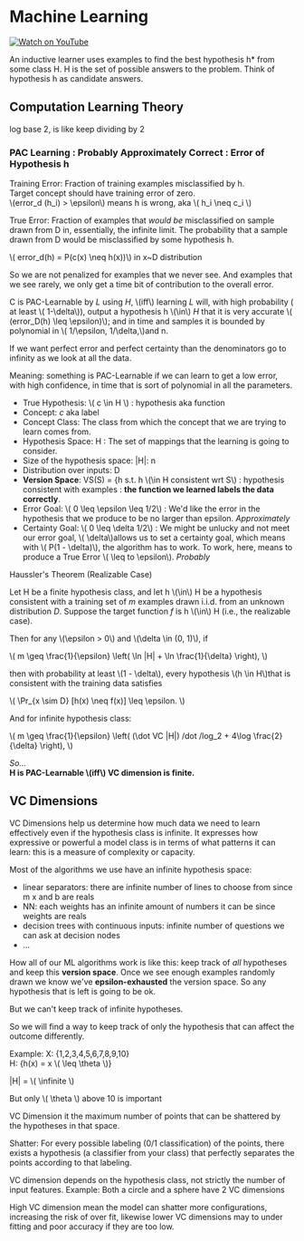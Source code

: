 # Machine Learning

[![Watch on YouTube](https://img.youtube.com/vi/DQWI1kvmwRg/3.jpg)](https://www.youtube.com/watch?v=DQWI1kvmwRg)

An inductive learner uses examples to find the best hypothesis h* from some class H. H is the set of possible answers to the problem. Think of hypothesis h as candidate answers.

## Computation Learning Theory

log base 2, is like keep dividing by 2

### PAC Learning : Probably Approximately Correct : Error of Hypothesis h 

Training Error: Fraction of training examples misclassified by h.  
Target concept should have training error of zero.  
\\(error_d (h_i) > \epsilon\\) means h is wrong, aka  \\( h_i \neq c_i \\)

True Error: Fraction of examples that *would be* misclassified on sample drawn from D in, essentially, the infinite limit. The probability that a sample drawn from D would be misclassified by some hypothesis h. 

\\(  error_d(h) = P(c(x) \neq h(x))\\) in x~D distribution 

So we are not penalized for examples that we never see. And examples that we see rarely, we only get a time bit of contribution to the overall error.

C is PAC-Learnable by *L* using *H*, \\(iff\\) learning *L* will, with high probability ( at least \\(  1-\delta\\)), output a hypothesis h \\(\in\\) *H* that it is very accurate \\( (error_D(h) \leq \epsilon)\\); and in time and samples it is bounded by polynomial in \\(  1/\epsilon, 1/\delta,\\)and n. 

If we want perfect error and perfect certainty than the denominators go to infinity as we look at all the data.

Meaning: something is PAC-Learnable if we can learn to get a low error, with high confidence, in time that is sort of polynomial in all the parameters.

- True Hypothesis: \\(  c \in  H \\) : hypothesis aka function
- Concept: *c* aka label
- Concept Class: The class from which the concept that we are trying to learn comes from.   
- Hypothesis Space: H : The set of mappings that the learning is going to consider.  
- Size of the hypothesis space: |H|: n  
- Distribution over inputs: D 
- **Version Space**: VS(S) = {h s.t. h \\(\in H consistent wrt S\\) : hypothesis consistent with examples : **the function we learned labels the data correctly**.   
- Error Goal: \\(   0 \leq \epsilon \leq 1/2\\) : We'd like the error in the hypothesis that we produce to be no larger than epsilon.  *Approximately*  
- Certainty Goal: \\(   0 \leq \delta 1/2\\) : We might be unlucky and not meet our error goal, \\(   \delta\\)allows us to set a certainty goal, which means with \\(   P(1 - \delta)\\), the algorithm has to work. To work, here, means to produce a True Error \\(   \leq to \epsilon\\). *Probably*

Haussler's Theorem (Realizable Case)

Let H be a finite hypothesis class, and let h \\(\in\\) H be a hypothesis consistent with a training set of *m* examples drawn i.i.d. from an unknown distribution *D*. Suppose the target function *f* is h \\(\in\\) H (i.e., the realizable case).

Then for any \\(\epsilon > 0\\) and \\(\delta \in (0, 1)\\), if

\\(
m \geq \frac{1}{\epsilon} \left( \ln |H| + \ln \frac{1}{\delta} \right),
\\)

then with probability at least \\(1 - \delta\\), every hypothesis \\(h \in H\\)that is consistent with the training data satisfies

\\(
\Pr_{x \sim D} [h(x) \neq f(x)] \leq \epsilon.
\\)


And for infinite hypothesis class:

\\(
m \geq \frac{1}{\epsilon} \left( (\dot VC |H|) /dot /log_2 + 4\log \frac{2}{\delta} \right),
\\)

*So...*     
**H is PAC-Learnable \\(iff\\) VC dimension is finite.**


## VC Dimensions

VC Dimensions help us determine how much data we need to learn effectively even if the hypothesis class is infinite. It expresses how expressive or powerful a model class is in terms of what patterns it can learn: this is a measure of complexity or capacity. 

Most of the algorithms we use have an infinite hypothesis space:  
- linear separators: there are infinite number of lines to choose from since m x and b are reals  
- NN: each weights has an infinite amount of numbers it can be since weights are reals  
- decision trees with continuous inputs: infinite number of questions we can ask at decision nodes  
- ...

How all of our ML algorithms work is like this: keep track of *all* hypotheses and keep this **version space**. Once we see enough examples randomly drawn we know we've **epsilon-exhausted** the version space. So any hypothesis that is left is going to be ok.

But we can't keep track of infinite hypotheses.

So we will find a way to keep track of only the hypothesis that can affect the outcome differently. 

Example:
X: {1,2,3,4,5,6,7,8,9,10}  
H: {h(x) = x \\(  \leq \theta \\)}

|H| = \\(  \infinite \\)

But only \\(  \theta \\) above 10 is important

VC Dimension it the maximum number of points that can be shattered by the hypotheses in that space.

Shatter: For every possible labeling (0/1 classification) of the points, there exists a hypothesis (a classifier from your class) that perfectly separates the points according to that labeling.

VC dimension depends on the hypothesis class, not strictly the number of input features. Example: Both a circle and a sphere have 2 VC dimensions

High VC dimension mean the model can shatter more configurations, increasing the risk of over fit, likewise lower VC dimensions may to under fitting and poor accuracy if they are too low.

